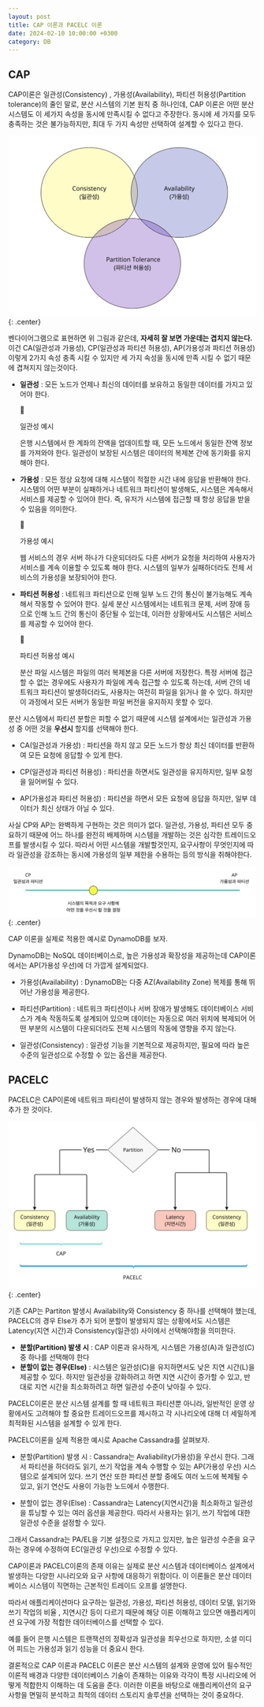 ```yaml
---
layout: post
title: CAP 이론과 PACELC 이론
date: 2024-02-10 10:00:00 +0300
category: DB
---
```


## CAP

CAP이론은 일관성(Consistency) , 가용성(Availability), 파티션 허용성(Partition tolerance)의 줄인 말로, 분산 시스템의 기본 원칙 중 하나인데, CAP 이론은 어떤 분산 시스템도 이 세가지 속성을 동시에 만족시킬 수 없다고 주장한다. 동시에 세 가지를 모두 충족하는 것은 불가능하지만, 최대 두 가지 속성만 선택하여 설계할 수 있다고 한다.

![CAP1](/public/img/CAP01.jpg){: .center}

벤다이어그램으로 표현하면 위 그림과 같은데, **자세히 잘 보면 가운데는 겹치지 않는다.** 이건 CA(일관성과 가용성), CP(일관성과 파티션 허용성), AP(가용성과 파티션 허용성) 이렇게 2가지 속성 충족 시킬 수 있지만 세 가지 속성을 동시에 만족 시킬 수 없기 때문에 겹쳐지지 않는것이다.

- **일관성** : 모든 노드가 언제나 최신의 데이터를 보유하고 동일한 데이터를 가지고 있어야 한다.

    <aside>
    <span class="icon">🥕</span> 
    <div class="content">
        <p>일관성 예시 </p>
        <p>은행 시스템에서 한 계좌의 잔액을 업데이트할 때, 모든 노드에서 동일한 잔액 정보를 가져와야 한다. 일관성이 보장된 시스템은 데이터의 복제본 간에 동기화를 유지해야 한다. </p>
    </div>
    </aside>

- **가용성** : 모든 정상 요청에 대해 시스템이 적절한 시간 내에 응답을 반환해야 한다. 시스템의 어떤 부분이 실패하거나 네트워크 파티션이 발생해도, 시스템은 계속해서 서비스를 제공할 수 있어야 한다. 즉, 유저가 시스템에 접근할 때 항상 응답을 받을 수 있음을 의미한다.

    <aside>
    <span class="icon">🥕</span> 
    <div class="content">
        <p>가용성 예시 </p>
        <p>웹 서비스의 경우 서버 하나가 다운되더라도 다른 서버가 요청을 처리하여 사용자가 서비스를 계속 이용할 수 있도록 해야 한다. 시스템의 일부가 실패하더라도 전체 서비스의 가용성을 보장되어야 한다.</p>
    </div>
    </aside>

- **파티션 허용성** : 네트워크 파티션으로 인해 일부 노드 간의 통신이 불가능해도 계속해서 작동할 수 있어야 한다. 실세 분산 시스템에서는 네트워크 문제, 서버 장애 등으로 인해 노드 간의 통신이 중단될 수 있는데, 이러한 상황에서도 시스템은 서비스를 제공할 수 있어야 한다.

    <aside>
    <span class="icon">🥕</span> 
    <div class="content">
        <p>파티션 허용성 예시 </p>
        <p>분산 파일 시스템은 파일의 여러 복제본을 다른 서버에 저장한다. 특정 서버에 접근할 수 없는 경우에도 사용자가 파일에 계속 접근할 수 있도록 하는데, 서버 간의 네트워크 파티션이 발생하더라도, 사용자는 여전히 파일을 읽거나 쓸 수 있다. 하지만 이 과정에서 모든 서버가 동일한 파일 버전을 유지하지 못할 수 있다. </p>
    </div>
    </aside>

분산 시스템에서 파티션 분할은 피할 수 없기 때문에 시스템 설계에서는 일관성과 가용성 중 어떤 것을 **우선시** 할지를 선택해야 한다.

- CA(일관성과 가용성) : 파티션을 하지 않고 모든 노드가 항상 최신 데이터를 반환하여 모든 요청에 응답할 수 있게 한다.

- CP(일관성과 파티션 허용성) : 파티션을 하면서도 일관성을 유지하지만, 일부 요청을 잃어버릴 수 있다.

- AP(가용성과 파티션 허용성) : 파티션을 하면서 모든 요청에 응답을 하지만, 일부 데이터가 최신 상태가 아닐 수 있다.

사실 CP와 AP는 완벽하게 구현하는 것은 의미가 없다. 일관성, 가용성, 파티션 모두 중요하기 때문에 어느 하나를 완전히 배제하며 시스템을 개발하는 것은 심각한 트레이드오프를 발생시킬 수 있다. 따라서 어떤 시스템을 개발할것인지, 요구사항이 무엇인지에 따라 일관성을 강조하는 동시에 가용성의 일부 제한을 수용하는 등의 방식을 취해야한다.

![CAP2](/public/img/CAP02.jpg){: .center}

CAP 이론을 실제로 적용한 예시로 DynamoDB를 보자.

DynamoDB는 NoSQL 데이터베이스로, 높은 가용성과 확장성을 제공하는데 CAP이론에서는 AP(가용성 우선)에 더 가깝게 설계되었다.

- 가용성(Availability) : DynamoDB는 다중 AZ(Availability Zone) 복제를 통해 뛰어난 가용성을 제공한다.

- 파티션(Partition) : 네트워크 파티션이나 서버 장애가 발생해도 데이터베이스 서비스가 계속 작동하도록 설계되어 있으며 데이터는 자동으로 여러 위치에 복제되어 어떤 부분의 시스템이 다운되더라도 전체 시스템의 작동에 영향을 주지 않는다.

- 일관성(Consistency) : 일관성 기능을 기본적으로 제공하지만, 필요에 따라 높은 수준의 일관성으로 수정할 수 있는 옵션을 제공한다.

## PACELC

PACELC은 CAP이론에 네트워크 파티션이 발생하지 않는 경우와 발생하는 경우에 대해 추가 한 것이다.

![PACELC](/public/img/PACELC.jpg){: .center}

기존 CAP는 Partiton 발생시 Availability와 Consistency 중 하나를 선택해야 했는데, PACELC의 경우 Else가 추가 되어 분할이 발생되지 않는 상황에서도 시스템은 Latency(지연 시간)과 Consistency(일관성) 사이에서 선택해야함을 의미한다.

- **분할(Partition) 발생 시** : CAP 이론과 유사하게, 시스템은 가용성(A)과 일관성(C) 중 하나를 선택해야 한다
- **분할이 없는 경우(Else)** : 시스템은 일관성(C)을 유지하면서도 낮은 지연 시간(L)을 제공할 수 있다. 하지만 일관성을 강화하려고 하면 지연 시간이 증가할 수 있고, 반대로 지연 시간을 최소화하려고 하면 일관성 수준이 낮아질 수 있다.

PACELC이론은 분산 시스템 설계를 할 때 네트워크 파티션뿐 아니라, 일반적인 운영 상황에서도 고려해야 할 중요한 트레이드오프를 제시하고 각 시나리오에 대해 더 세밀하게 최적화된 시스템을 설계할 수 있게 한다.

PACELC이론을 실제 적용한 예시로 Apache Cassandra를 살펴보자.

- 분할(Partition) 발생 시 : Cassandra는 Avaliability(가용성)을 우선시 한다. 그래서 파티션을 하더라도 읽기, 쓰기 작업을 계속 수행할 수 있는 AP(가용성 우선) 시스템으로 설계되어 있다. 쓰기 연산 또한 파티션 분할 중에도 여러 노드에 복제될 수 있고, 읽기 연산도 사용이 가능한 노드에서 수행한다.

- 분할이 없는 경우(Else) : Cassandra는 Latency(지연시간)을 최소화하고 일관성을 튜닝할 수 있는 여러 옵션을 제공한다. 따라서 사용자는 읽기, 쓰기 작업에 대한 일관성 수준을 설정할 수 있다.

그래서 Cassandra는 PA/EL을 기본 설정으로 가지고 있지만, 높은 일관성 수준을 요구하는 경우에 수정하여 EC(일관성 우선)으로 수정할 수 있다.

CAP이론과 PACELC이론의 존재 이유는 실제로 분산 시스템과 데이터베이스 설계에서 발생하는 다양한 시나리오와 요구 사항에 대응하기 위함이다. 이 이론들은 분산 데이터베이스 시스템이 직면하는 근본적인 트레이드 오프를 설명한다.

따라서 애플리케이션마다 요구하는 일관성, 가용성, 파티션 허용성, 데이터 모델, 읽기와 쓰기 작업의 비율 , 지연시간 등이 다르기 때문에 해당 이론 이해하고 있으면 애플리케이션 요구에 가장 적합한 데이터베이스를 선택할 수 있다.

예를 들어 은행 시스템은 트랜잭션의 정확성과 일관성을 최우선으로 하지만, 소셜 미디어 피드는 가용성과 읽기 성능을 더 중요시 한다.

결론적으로 CAP 이론과 PACELC 이론은 분산 시스템의 설계와 운영에 있어 필수적인 이론적 배경과 다양한 데이터베이스 기술이 존재하는 이유와 각각이 특정 시나리오에 어떻게 적합한지 이해하는 데 도움을 준다. 이러한 이론을 바탕으로 애플리케이션의 요구 사항을 면밀히 분석하고 최적의 데이터 스토리지 솔루션을 선택하는 것이 중요하다.
